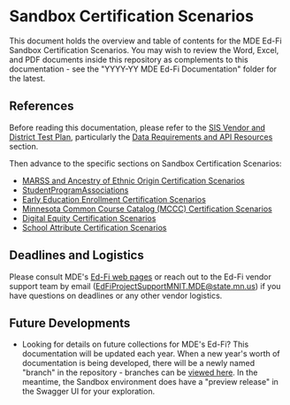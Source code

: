 # Sandbox Certification Scenarios
This document holds the overview and table of contents for the MDE Ed-Fi Sandbox Certification Scenarios. You may wish to review the Word, Excel, and PDF documents inside this repository as complements to this documentation - see the "YYYY-YY MDE Ed-Fi Documentation" folder for the latest.

## References
Before reading this documentation, please refer to the [SIS Vendor and District Test Plan](sis_test_plan_a_toc.md), particularly the [Data Requirements and API Resources](sis_test_plan_c_data_reqs.md) section.

Then advance to the specific sections on Sandbox Certification Scenarios:
- [MARSS and Ancestry of Ethnic Origin Certification Scenarios](sandbox_cert_b_marss.md)
- [StudentProgramAssociations](sandbox_cert_c_spas.md)
- [Early Education Enrollment Certification Scenarios](sandbox_cert_d_earlyed.md)
- [Minnesota Common Course Catalog (MCCC) Certification Scenarios](sandbox_cert_e_mccc.md)
- [Digital Equity Certification Scenarios](sandbox_cert_f_digital_equity.md)
- [School Attribute Certification Scenarios](sandbox_cert_g_school_attribute.md)

## Deadlines and Logistics
Please consult MDE's [Ed-Fi web pages](https://education.mn.gov/MDE/dse/datasub/edfi/) or reach out to the Ed-Fi vendor support team by email (EdFiProjectSupportMNIT.MDE@state.mn.us) if you have questions on deadlines or any other vendor logistics.

## Future Developments
- Looking for details on future collections for MDE's Ed-Fi? This documentation will be updated each year. When a new year's worth of documentation is being developed, there will be a newly named "branch" in the repository - branches can be [viewed here](https://github.com/mn-mde-edfi/MDE-EdFi-Documentation/branches). In the meantime, the Sandbox environment does have a "preview release" in the Swagger UI for your exploration.